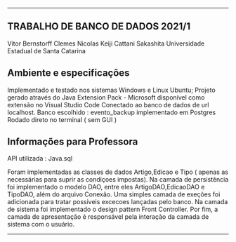 ----------------------------------------------------------------------------------------------------------------------------------------
## TRABALHO DE BANCO DE DADOS 2021/1

Vitor Bernstorff Clemes
Nicolas Keiji Cattani Sakashita
Universidade Estadual de Santa Catarina

## Ambiente e especificações

Implementado e testado nos sistemas Windows e Linux Ubuntu;
Projeto gerado através do Java Extension Pack - Microsoft disponível como extensão no Visual Studio Code
Conectado ao banco de dados de url localhost.
Banco escolhido : evento_backup implementado em Postgres
Rodado direto no terminal ( sem GUI )

## Informações para Professora

API utilizada : Java.sql

Foram implementadas as classes de dados Artigo,Edicao e Tipo ( apenas as necessárias para suprir as condiçoes impostas). Na camada de persistência foi implementado o modelo DAO, entre eles ArtigoDAO,EdicaoDAO e TipoDAO, além do arquivo Conexão. Uma simples camada de exeções foi adicionada para tratar possiveis excecoes lançadas pelo banco. Na camada de sistema foi implementado o design pattern Front Controller. Por fim, a camada de apresentação é responsável pela interação da camada de sistema com o usuário.

----------------------------------------------------------------------------------------------------------------------------------------